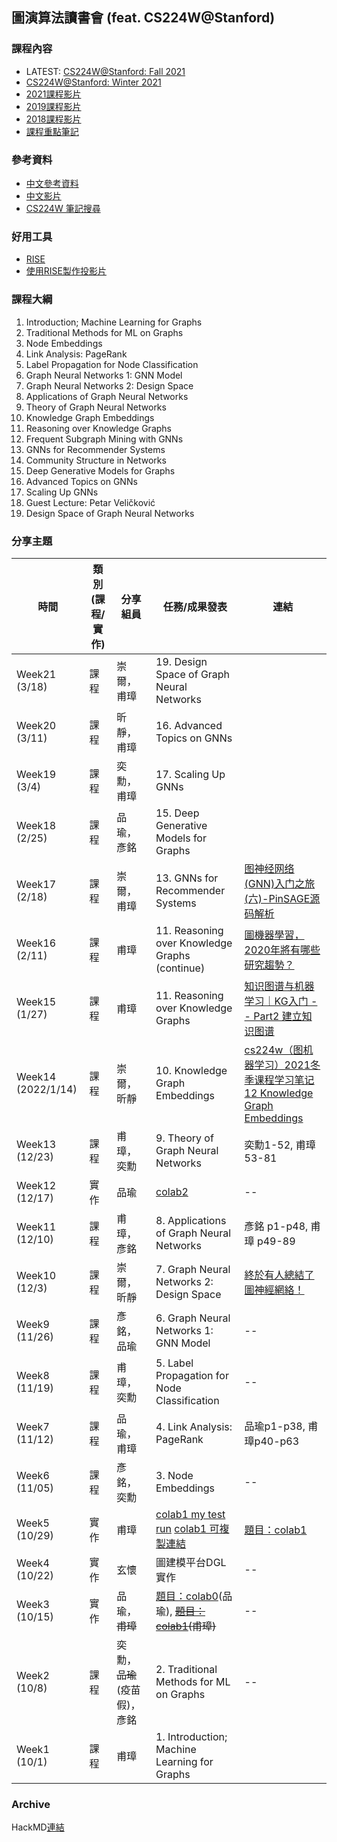 ## 圖演算法讀書會 (feat. CS224W@Stanford)
### 課程內容
- LATEST: [CS224W@Stanford: Fall 2021](http://web.stanford.edu/class/cs224w/)
- [CS224W@Stanford: Winter 2021](http://snap.stanford.edu/class/cs224w-2020/)
- [2021課程影片](https://www.youtube.com/playlist?list=PLoROMvodv4rPLKxIpqhjhPgdQy7imNkDn)
- [2019課程影片](https://www.youtube.com/playlist?list=PL1OaWjIc3zJ4xhom40qFY5jkZfyO5EDOZ)
- [2018課程影片](http://snap.stanford.edu/class/cs224w-2018/#resources)
- [課程重點筆記](https://snap-stanford.github.io/cs224w-notes/)

### 參考資料
- [中文參考資料](http://alrightchiu.github.io/SecondRound/graph-introjian-jie.html)
- [中文影片](https://www.bilibili.com/video/av94230023/?spm_id_from=333.788.b_636f6d6d656e74.37)
- [CS224W 筆記搜尋](https://so.csdn.net/so/search/s.do?q=CS224W&t=&u=)

### 好用工具
- [RISE](https://rise.readthedocs.io/en/stable/)
- [使用RISE製作投影片](https://dataxujing.github.io/RISE-making-slides/)

### 課程大綱
1. Introduction; Machine Learning for Graphs
2. Traditional Methods for ML on Graphs
3. Node Embeddings
4. Link Analysis: PageRank
5. Label Propagation for Node Classification
6. Graph Neural Networks 1: GNN Model
7. Graph Neural Networks 2: Design Space
8. Applications of Graph Neural Networks
9. Theory of Graph Neural Networks
10. Knowledge Graph Embeddings
11. Reasoning over Knowledge Graphs
12. Frequent Subgraph Mining with GNNs
13. GNNs for Recommender Systems
14. Community Structure in Networks
15. Deep Generative Models for Graphs
16. Advanced Topics on GNNs
17. Scaling Up GNNs
18. Guest Lecture: Petar Veličković
19. Design Space of Graph Neural Networks

### 分享主題
| 時間 |  類別(課程/實作)|  分享組員 | 任務/成果發表 |連結|
| ------ | -------- |  --- | ---------- |----|
| Week21 (3/18)| 課程 | 崇爾，甫璋 | 19. Design Space of Graph Neural Networks | |
| Week20 (3/11)| 課程 | 昕靜，甫璋 | 16. Advanced Topics on GNNs | |
| Week19 (3/4) | 課程 | 奕勳，甫璋 | 17. Scaling Up GNNs | |
| Week18 (2/25)| 課程 | 品瑜，彥銘 | 15. Deep Generative Models for Graphs | |
| Week17 (2/18)| 課程 | 崇爾，甫璋 | 13. GNNs for Recommender Systems | [图神经网络(GNN)入门之旅(六)-PinSAGE源码解析](https://zhuanlan.zhihu.com/p/347750180)|
| Week16 (2/11)| 課程 | 甫璋 | 11. Reasoning over Knowledge Graphs (continue) | [圖機器學習，2020年將有哪些研究趨勢？](https://kknews.cc/zh-tw/tech/q9z28nr.html) |
| Week15 (1/27)| 課程 | 甫璋 | 11. Reasoning over Knowledge Graphs | [知识图谱与机器学习｜KG入门 -- Part2 建立知识图谱](https://zhuanlan.zhihu.com/p/76544483)|
| Week14 (2022/1/14)| 課程 | 崇爾，昕靜 | 10. Knowledge Graph Embeddings | [cs224w（图机器学习）2021冬季课程学习笔记12 Knowledge Graph Embeddings](https://blog.csdn.net/PolarisRisingWar/article/details/118398869)|
| Week13 (12/23)| 課程 | 甫璋，奕勳| 9. Theory of Graph Neural Networks |奕勳1-52, 甫璋53-81|
| Week12 (12/17)| 實作 | 品瑜 | [colab2](https://colab.research.google.com/drive/1Aa0eKSmyYef1gORvlHv7EeQzSVRb30eL?usp=sharing) | --|
| Week11 (12/10)| 課程 | 甫璋，彥銘 | 8. Applications of Graph Neural Networks | 彥銘 p1-p48, 甫璋 p49-89 |
| Week10 (12/3)| 課程 | 崇爾，昕靜 | 7. Graph Neural Networks 2: Design Space | [終於有人總結了圖神經網絡！](https://www.readfog.com/a/1639181535368286208)|
| Week9 (11/26)| 課程 | 彥銘，品瑜 | 6. Graph Neural Networks 1: GNN Model | --|
| Week8 (11/19)| 課程 | 甫璋，奕勳 | 5. Label Propagation for Node Classification | --|
| Week7 (11/12)| 課程 | 品瑜，甫璋 | 4. Link Analysis: PageRank | 品瑜p1-p38, 甫璋p40-p63|
| Week6 (11/05)| 課程 | 彥銘，奕勳 | 3. Node Embeddings | --|
| Week5 (10/29)| 實作 | 甫璋 | [colab1 my test run](https://colab.research.google.com/drive/1GHsTEztl0rZZ0aq_LhFM_tHQ2UEA2O6l#scrollTo=FTNyrAoSVeq9) [colab1 可複製連結](https://colab.research.google.com/drive/1GHsTEztl0rZZ0aq_LhFM_tHQ2UEA2O6l?usp=sharing) | [題目：colab1](https://colab.research.google.com/drive/1b9rZIjD7MUEKwYbXZc3dchTBTpzdrvpd?usp=sharing#scrollTo=UBL-ZmdHWqIu) |
| Week4 (10/22)| 實作 | 玄懷| 圖建模平台DGL實作 | --|
| Week3 (10/15)| 實作 | 品瑜，~~甫璋~~ | [題目：colab0](https://colab.research.google.com/drive/1CILdAekIkIh-AX2EXwZ3ZsZ6VcCbwc0t?usp=sharing)(品瑜), ~~[題目：colab1](https://colab.research.google.com/drive/1b9rZIjD7MUEKwYbXZc3dchTBTpzdrvpd?usp=sharing#scrollTo=UBL-ZmdHWqIu)(甫璋)~~ | --|
| Week2 (10/8)| 課程 | 奕勳，~~品瑜~~(疫苗假)，彥銘 | 2. Traditional Methods for ML on Graphs | --|
| Week1 (10/1)| 課程 | 甫璋 | 1. Introduction; Machine Learning for Graphs | |

### Archive
HackMD[連結](https://hackmd.io/@udothemath/ml_graph_study_group)

